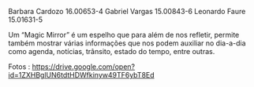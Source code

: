 Barbara Cardozo 16.00653-4
Gabriel Vargas 15.00843-6
Leonardo Faure 15.01631-5

Um “Magic Mirror” é um espelho que para além de nos refletir, permite também mostrar várias informações que nos podem auxiliar no dia-a-dia como agenda, notícias, trânsito, estado do tempo, entre outras.

Fotos : https://drive.google.com/open?id=1ZXHBglUN6tdtHDWfkinyw49TF6ybT8Ed
